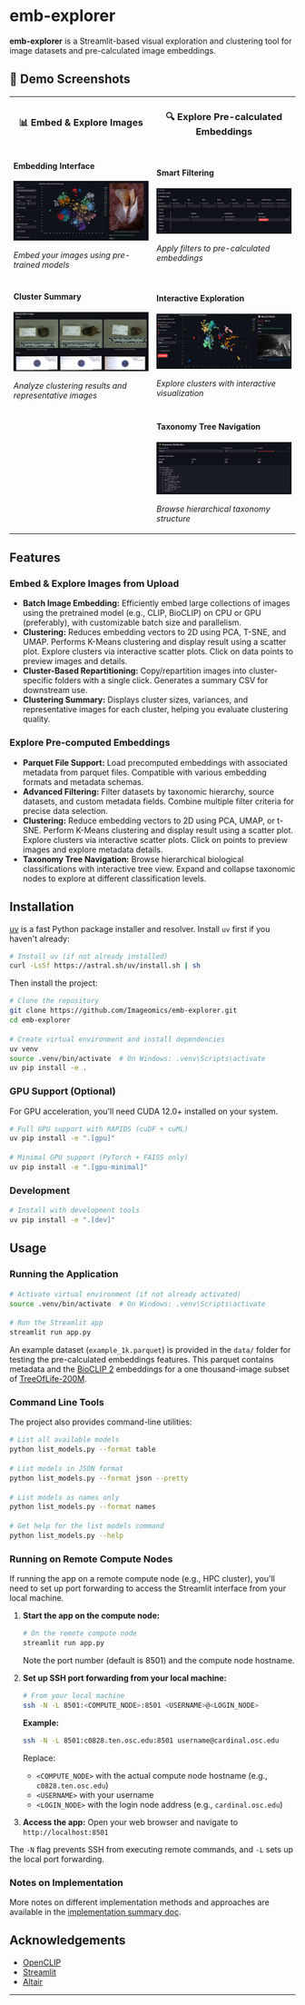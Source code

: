 # emb-explorer

**emb-explorer** is a Streamlit-based visual exploration and clustering tool for image datasets and pre-calculated image embeddings. 

## 🎯 Demo Screenshots

<table>
  <tr>
    <td width="50%" align="center">
      <h3>📊 Embed & Explore Images</h3>
    </td>
    <td width="50%" align="center">
      <h3>🔍 Explore Pre-calculated Embeddings</h3>
    </td>
  </tr>
  <tr>
    <td width="50%">
      <h4>Embedding Interface</h4>
      <img src="docs/images/app_screenshot_1.png" alt="Embedding Clusters" width="100%">
      <p><em>Embed your images using pre-trained models</em></p>
    </td>
    <td width="50%">
      <h4>Smart Filtering</h4>
      <img src="docs/images/app_screenshot_filter.png" alt="Precalculated Embedding Filters" width="100%">
      <p><em>Apply filters to pre-calculated embeddings</em></p>
    </td>
  </tr>
  <tr>
    <td width="50%">
      <h4>Cluster Summary</h4>
      <img src="docs/images/app_screenshot_2.png" alt="Cluster Summary" width="100%">
      <p><em>Analyze clustering results and representative images</em></p>
    </td>
    <td width="50%">
      <h4>Interactive Exploration</h4>
      <img src="docs/images/app_screenshot_cluster.png" alt="Precalculated Embedding Clusters" width="100%">
      <p><em>Explore clusters with interactive visualization</em></p>
    </td>
  </tr>
  <tr>
    <td width="50%">
      <!-- Empty cell for Page 1 -->
    </td>
    <td width="50%">
      <h4>Taxonomy Tree Navigation</h4>
      <img src="docs/images/app_screenshot_taxon_tree.png" alt="Precalculated Embedding Taxon Tree" width="100%">
      <p><em>Browse hierarchical taxonomy structure</em></p>
    </td>
  </tr>
</table>


## Features

### Embed & Explore Images from Upload

* **Batch Image Embedding:**
  Efficiently embed large collections of images using the pretrained model (e.g., CLIP, BioCLIP) on CPU or GPU (preferably), with customizable batch size and parallelism. 
* **Clustering:**
  Reduces embedding vectors to 2D using PCA, T-SNE, and UMAP. Performs K-Means clustering and display result using a scatter plot. Explore clusters via interactive scatter plots. Click on data points to preview images and details.
* **Cluster-Based Repartitioning:**
  Copy/repartition images into cluster-specific folders with a single click. Generates a summary CSV for downstream use.
* **Clustering Summary:**
  Displays cluster sizes, variances, and representative images for each cluster, helping you evaluate clustering quality.

### Explore Pre-computed Embeddings

* **Parquet File Support:**
  Load precomputed embeddings with associated metadata from parquet files. Compatible with various embedding formats and metadata schemas.
* **Advanced Filtering:**
  Filter datasets by taxonomic hierarchy, source datasets, and custom metadata fields. Combine multiple filter criteria for precise data selection.
* **Clustering:**
  Reduce embedding vectors to 2D using PCA, UMAP, or t-SNE. Perform K-Means clustering and display result using a scatter plot. Explore clusters via interactive scatter plots. Click on points to preview images and explore metadata details.
* **Taxonomy Tree Navigation:**
  Browse hierarchical biological classifications with interactive tree view. Expand and collapse taxonomic nodes to explore at different classification levels.

## Installation

[uv](https://docs.astral.sh/uv/) is a fast Python package installer and resolver. Install `uv` first if you haven't already:

```bash
# Install uv (if not already installed)
curl -LsSf https://astral.sh/uv/install.sh | sh
```

Then install the project:

```bash
# Clone the repository
git clone https://github.com/Imageomics/emb-explorer.git
cd emb-explorer

# Create virtual environment and install dependencies
uv venv
source .venv/bin/activate  # On Windows: .venv\Scripts\activate
uv pip install -e .
```

### GPU Support (Optional)

For GPU acceleration, you'll need CUDA 12.0+ installed on your system.

```bash
# Full GPU support with RAPIDS (cuDF + cuML)
uv pip install -e ".[gpu]"

# Minimal GPU support (PyTorch + FAISS only)
uv pip install -e ".[gpu-minimal]"
```

### Development

```bash
# Install with development tools
uv pip install -e ".[dev]"
```

## Usage

### Running the Application

```bash
# Activate virtual environment (if not already activated)
source .venv/bin/activate  # On Windows: .venv\Scripts\activate

# Run the Streamlit app
streamlit run app.py
```

An example dataset (`example_1k.parquet`) is provided in the `data/` folder for testing the pre-calculated embeddings features. This parquet contains metadata and the [BioCLIP 2](https://imageomics.github.io/bioclip-2/) embeddings for a one thousand-image subset of [TreeOfLife-200M](https://huggingface.co/datasets/imageomics/TreeOfLife-200M).

### Command Line Tools

The project also provides command-line utilities:

```bash
# List all available models
python list_models.py --format table

# List models in JSON format
python list_models.py --format json --pretty

# List models as names only
python list_models.py --format names

# Get help for the list models command
python list_models.py --help
```

### Running on Remote Compute Nodes

If running the app on a remote compute node (e.g., HPC cluster), you'll need to set up port forwarding to access the Streamlit interface from your local machine.

1. **Start the app on the compute node:**
   ```bash
   # On the remote compute node
   streamlit run app.py
   ```
   Note the port number (default is 8501) and the compute node hostname.

2. **Set up SSH port forwarding from your local machine:**
   ```bash
   # From your local machine
   ssh -N -L 8501:<COMPUTE_NODE>:8501 <USERNAME>@<LOGIN_NODE>
   ```
   
   **Example:**
   ```bash
   ssh -N -L 8501:c0828.ten.osc.edu:8501 username@cardinal.osc.edu
   ```
   
   Replace:
   - `<COMPUTE_NODE>` with the actual compute node hostname (e.g., `c0828.ten.osc.edu`)
   - `<USERNAME>` with your username
   - `<LOGIN_NODE>` with the login node address (e.g., `cardinal.osc.edu`)

3. **Access the app:**
   Open your web browser and navigate to `http://localhost:8501`

The `-N` flag prevents SSH from executing remote commands, and `-L` sets up the local port forwarding.

### Notes on Implementation

More notes on different implementation methods and approaches are available in the [implementation summary doc](docs/implementation_summary.md).

## Acknowledgements

* [OpenCLIP](https://github.com/mlfoundations/open_clip)
* [Streamlit](https://streamlit.io/)
* [Altair](https://altair-viz.github.io/)

---